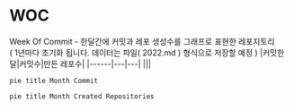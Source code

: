 # WOC
Week Of Commit - 한달간에 커밋과 레포 생성수를 그래프로 표현한 레포지토리<br />
( 1년마다 초기화 됩니다. 데이터는 파일( 2022.md ) 형식으로 저장할 예정 )
|커밋한 달|커밋수|만든 레포수|
|------|---|---|
|||
```mermaid
pie title Month Commit
```
```mermaid
pie title Month Created Repositories
```
